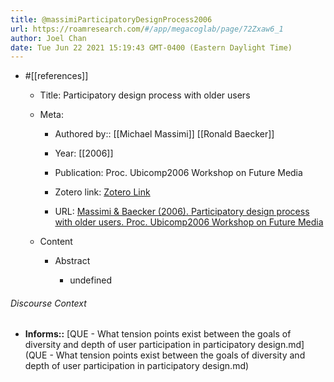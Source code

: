 ```yaml
---
title: @massimiParticipatoryDesignProcess2006
url: https://roamresearch.com/#/app/megacoglab/page/72Zxaw6_1
author: Joel Chan
date: Tue Jun 22 2021 15:19:43 GMT-0400 (Eastern Daylight Time)
---
```


- #[[references]]

    - Title: Participatory design process with older users

    - Meta:

        - Authored by:: [[Michael Massimi]] [[Ronald Baecker]]

        - Year: [[2006]]

        - Publication: Proc. Ubicomp2006 Workshop on Future Media

        - Zotero link: [Zotero Link](zotero://select/items/7_P449WYAR)

        - URL: [Massimi & Baecker (2006). Participatory design process with older users. Proc. Ubicomp2006 Workshop on Future Media](https://citeseerx.ist.psu.edu/viewdoc/download?doi=10.1.1.178.9592&rep=rep1&type=pdf)

    - Content

        - Abstract

            - undefined

###### Discourse Context

- **Informs::** [QUE - What tension points exist between the goals of diversity and depth of user participation in participatory design.md](QUE - What tension points exist between the goals of diversity and depth of user participation in participatory design.md)

